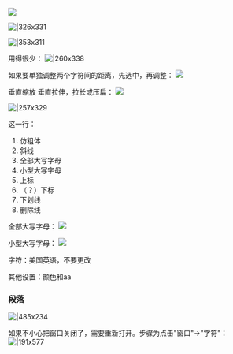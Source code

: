 
![](https://imgs-1302581161.cos.ap-guangzhou.myqcloud.com/ob/20250521154302856.webp)

![|326x331](https://imgs-1302581161.cos.ap-guangzhou.myqcloud.com/ob/20250521154854187.webp)

![|353x311](https://imgs-1302581161.cos.ap-guangzhou.myqcloud.com/ob/20250521155054988.webp)

用得很少：
![|260x338](https://imgs-1302581161.cos.ap-guangzhou.myqcloud.com/ob/20250521155207161.webp)

如果要单独调整两个字符间的距离，先选中，再调整：
![](https://imgs-1302581161.cos.ap-guangzhou.myqcloud.com/ob/20250521155315635.webp)

垂直缩放
垂直拉伸，拉长或压扁：
![](https://imgs-1302581161.cos.ap-guangzhou.myqcloud.com/ob/20250521155603596.webp)

![|257x329](https://imgs-1302581161.cos.ap-guangzhou.myqcloud.com/ob/20250521155804895.webp)

这一行：
1. 仿粗体
2. 斜线
3. 全部大写字母
4. 小型大写字母
5. 上标
6. （？）下标
7. 下划线
8. 删除线

全部大写字母：
![](https://imgs-1302581161.cos.ap-guangzhou.myqcloud.com/ob/20250521160029582.webp)

小型大写字母：
![](https://imgs-1302581161.cos.ap-guangzhou.myqcloud.com/ob/20250521160122064.webp)

字符：美国英语，不要更改

其他设置：颜色和aa

### 段落
![|485x234](https://imgs-1302581161.cos.ap-guangzhou.myqcloud.com/ob/20250521160631324.webp)

如果不小心把窗口关闭了，需要重新打开。步骤为点击"窗口"->"字符"：
![|191x577](https://imgs-1302581161.cos.ap-guangzhou.myqcloud.com/ob/20250521161040069.webp)


